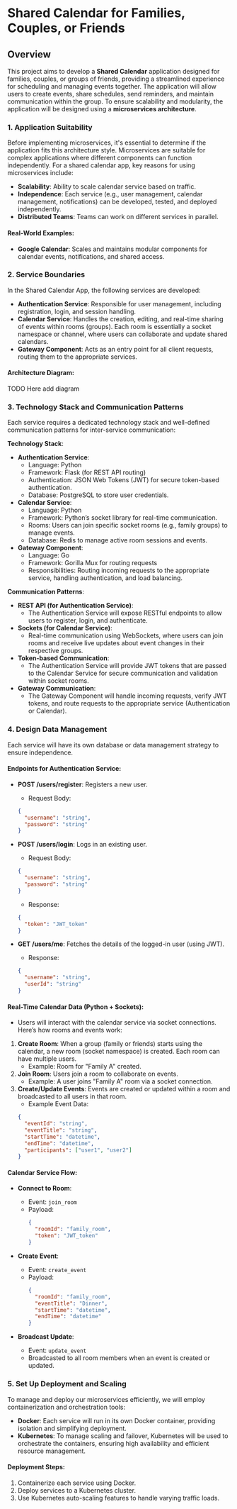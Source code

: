 # Shared Calendar for Families, Couples, or Friends

## Overview

This project aims to develop a **Shared Calendar** application designed for families, couples, or groups of friends, providing a streamlined experience for scheduling and managing events together. The application will allow users to create events, share schedules, send reminders, and maintain communication within the group. To ensure scalability and modularity, the application will be designed using a **microservices architecture**.

### 1. Application Suitability

Before implementing microservices, it's essential to determine if the application fits this architecture style. Microservices are suitable for complex applications where different components can function independently. For a shared calendar app, key reasons for using microservices include:

- **Scalability**: Ability to scale calendar service based on traffic.
- **Independence**: Each service (e.g., user management, calendar management, notifications) can be developed, tested, and deployed independently.
- **Distributed Teams**: Teams can work on different services in parallel.

#### Real-World Examples:

- **Google Calendar**: Scales and maintains modular components for calendar events, notifications, and shared access.

### 2. Service Boundaries

In the Shared Calendar App, the following services are developed:

- **Authentication Service**: Responsible for user management, including registration, login, and session handling.
- **Calendar Service**: Handles the creation, editing, and real-time sharing of events within rooms (groups). Each room is essentially a socket namespace or channel, where users can collaborate and update shared calendars.
- **Gateway Component**: Acts as an entry point for all client requests, routing them to the appropriate services.

#### Architecture Diagram:

TODO Here add diagram

### 3. Technology Stack and Communication Patterns

Each service requires a dedicated technology stack and well-defined communication patterns for inter-service communication:

**Technology Stack**:

- **Authentication Service**:
  - Language: Python
  - Framework: Flask (for REST API routing)
  - Authentication: JSON Web Tokens (JWT) for secure token-based authentication.
  - Database: PostgreSQL to store user credentials.
- **Calendar Service**:
  - Language: Python
  - Framework: Python’s socket library for real-time communication.
  - Rooms: Users can join specific socket rooms (e.g., family groups) to manage events.
  - Database: Redis to manage active room sessions and events.
- **Gateway Component**:
  - Language: Go
  - Framework: Gorilla Mux for routing requests
  - Responsibilities: Routing incoming requests to the appropriate service, handling authentication, and load balancing.

**Communication Patterns**:

- **REST API (for Authentication Service)**:
  - The Authentication Service will expose RESTful endpoints to allow users to register, login, and authenticate.
- **Sockets (for Calendar Service)**:
  - Real-time communication using WebSockets, where users can join rooms and receive live updates about event changes in their respective groups.
- **Token-based Communication**:
  - The Authentication Service will provide JWT tokens that are passed to the Calendar Service for secure communication and validation within socket rooms.
- **Gateway Communication**:
  - The Gateway Component will handle incoming requests, verify JWT tokens, and route requests to the appropriate service (Authentication or Calendar).

### 4. Design Data Management

Each service will have its own database or data management strategy to ensure independence.

#### Endpoints for Authentication Service:

- **POST /users/register**: Registers a new user.
  - Request Body:
  ```json
  {
    "username": "string",
    "password": "string"
  }
  ```
- **POST /users/login**: Logs in an existing user.

  - Request Body:

  ```json
  {
    "username": "string",
    "password": "string"
  }
  ```

  - Response:

  ```json
  {
    "token": "JWT_token"
  }
  ```

- **GET /users/me**: Fetches the details of the logged-in user (using JWT).
  - Response:
  ```json
  {
    "username": "string",
    "userId": "string"
  }
  ```

#### Real-Time Calendar Data (Python + Sockets):

- Users will interact with the calendar service via socket connections. Here’s how rooms and events work:

1. **Create Room**: When a group (family or friends) starts using the calendar, a new room (socket namespace) is created. Each room can have multiple users.
   - Example: Room for "Family A" created.
2. **Join Room**: Users join a room to collaborate on events.
   - Example: A user joins "Family A" room via a socket connection.
3. **Create/Update Events**: Events are created or updated within a room and broadcasted to all users in that room.
   - Example Event Data:
   ```json
   {
     "eventId": "string",
     "eventTitle": "string",
     "startTime": "datetime",
     "endTime": "datetime",
     "participants": ["user1", "user2"]
   }
   ```

#### Calendar Service Flow:

- **Connect to Room**:

  - Event: `join_room`
  - Payload:
    ```json
    {
      "roomId": "family_room",
      "token": "JWT_token"
    }
    ```

- **Create Event**:

  - Event: `create_event`
  - Payload:
    ```json
    {
      "roomId": "family_room",
      "eventTitle": "Dinner",
      "startTime": "datetime",
      "endTime": "datetime"
    }
    ```

- **Broadcast Update**:
  - Event: `update_event`
  - Broadcasted to all room members when an event is created or updated.

### 5. Set Up Deployment and Scaling

To manage and deploy our microservices efficiently, we will employ containerization and orchestration tools:

- **Docker**: Each service will run in its own Docker container, providing isolation and simplifying deployment.
- **Kubernetes**: To manage scaling and failover, Kubernetes will be used to orchestrate the containers, ensuring high availability and efficient resource management.

#### Deployment Steps:

1. Containerize each service using Docker.
2. Deploy services to a Kubernetes cluster.
3. Use Kubernetes auto-scaling features to handle varying traffic loads.
